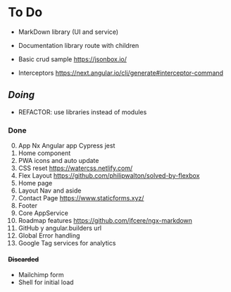 # To Do

- MarkDown library (UI and service)

- Documentation library route with children

- Basic crud sample https://jsonbox.io/

- Interceptors https://next.angular.io/cli/generate#interceptor-command


## _Doing_

- REFACTOR: use libraries instead of modules

### Done

0. App Nx Angular app Cypress jest
1. Home component
2. PWA icons and auto update
3. CSS reset https://watercss.netlify.com/
4. Flex Layout https://github.com/philipwalton/solved-by-flexbox
5. Home page
6. Layout Nav and aside
7. Contact Page https://www.staticforms.xyz/
8. Footer
9. Core AppService
10. Roadmap features https://github.com/jfcere/ngx-markdown
11. GitHub y angular.builders url
12. Global Error handling
13. Google Tag services for analytics

#### ~~Discarded~~

- Mailchimp form
- Shell for initial load
